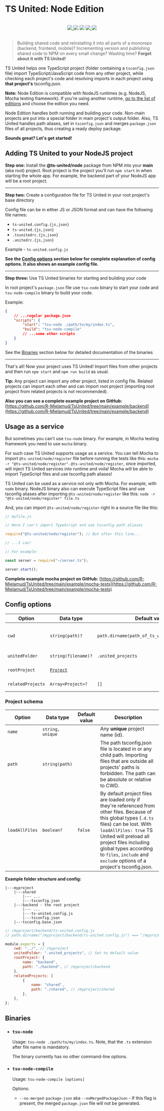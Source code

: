 # TS United: Node Edition

<br>
<div align="center">
    <a href="https://npmjs.com/package/@ts-united/node">
        <img src="https://badgen.net/npm/v/@ts-united/node">
    </a>
    <img src="https://badgen.net/packagephobia/install/@ts-united/node">
    <img src="https://badgen.net/badge/type%20declarations/included/blue?icon=typescript">
    <a href="https://github.com/R-Mielamud/TsUnited/blob/main/LICENSE">
        <img src="https://badgen.net/github/license/R-Mielamud/TsUnited">
    </a>
    <a href="https://github.com/R-Mielamud/TsUnited">
        <img src="https://badgen.net/badge/PRs/welcome!/green?icon=git">
    </a>
</div>
<br>

> Building shared code and reinstalling it into all parts of a monorepo (backend, frontend, mobile)? Incrementing version and publishing shared code to NPM on every small change? Wasting time? **Forget about it with TS United!**

TS United helps one TypeScript project (folder containing a `tsconfig.json` file) import TypeScript/JavaScript code from any other project, while checking each project's code and resolving imports in each project using **that project's** tsconfig.json.

**Note:** Node Edition is compatible with NodeJS runtimes (e.g. NodeJS, Mocha testing framework). If you're using another runtime, [go to the list of editions](https://github.com/R-Mielamud/TsUnited#readme) and choose the edition you need.

Node Edition handles both running and building your code. Non-main projects are put into a special folder in main project's output folder. Also, TS United handles path aliases, set in `tsconfig.json` and merges `package.json` files of all projects, thus creating a ready deploy package.

**Sounds great? Let's get started!**

## Adding TS United to your NodeJS project

**Step one:** Install the **@ts-united/node** package from NPM into your **main** (aka root) project. Root project is the project you'll run `npm start` in when starting the whole app. For example, the backend part of your NodeJS app will be a root project.

---

**Step two:** Create a configuration file for TS United in your root project's base directory

Config file can be in either JS or JSON format and can have the following file names:

-   `ts-united.config.{js,json}`
-   `ts-united.{js,json}`
-   `.tsunitedrc.{js,json}`
-   `.unitedrc.{js,json}`

Example - `ts-united.config.js`

**See the [Config options](#config-options) section below for complete explanation of config options. It also shows an example config file.**

---

**Step three:** Use TS United binaries for starting and building your code

In root project's `package.json` file use `tsu-node` binary to start your code and `tsu-node-compile` binary to build your code.

Example:

```json
{
    // ...regular package.json
    "scripts": {
        "start": "tsu-node ./path/to/my/index.ts",
        "build": "tsu-node-compile"
        // ...some other scripts
    }
}
```

See the [Binaries](#binaries) section below for detailed documentation of the binaries

---

That's all! Now your project uses TS United! Import files from other projects and then run `npm start` and `npm run build` as usual.

**Tip:** Any project can import any other project, listed in config file. Related projects can import each other and can import root project (importing root project from related projects is not recommended).

**Also you can see a complete example project on GitHub:** [https://github.com/R-Mielamud/TsUnited/tree/main/example/backend](https://github.com/R-Mielamud/TsUnited/tree/main/example/backend)

## Usage as a service

But sometimes you can't use `tsu-node` binary. For example, in Mocha testing framework you need to use `mocha` binary.

For such case TS United supports usage as a service. You can tell Mocha to import `@ts-united/node/register` file before running the tests like this: `mocha -r "@ts-united/node/register"`. `@ts-united/node/register`, once imported, will inject TS United services into runtime and voila! Mocha will be able to import TypeScript files and use tsconfig path aliases!

TS United can be used as a service not only with Mocha. For example, with `node` binary. NodeJS binary also can execute TypeScript files and use tsconfig aliases after importing `@ts-united/node/register` like this: `node -r "@ts-united/node/register" file.ts`

And, you can import `@ts-united/node/register` right in a source file like this:

```javascript
// myfile.js

// Here I can't import TypeScript and use tsconfig path aliases

require("@ts-united/node/register"); // But after this line...

// ...I can!

// For example:

const server = require("~/server.ts");

server.start();
```

**Complete example mocha project on GitHub:** [https://github.com/R-Mielamud/TsUnited/tree/main/example/mocha-tests](https://github.com/R-Mielamud/TsUnited/tree/main/example/mocha-tests)

## <a id="config-options"></a>Config options

| Option            | Data type                    | Default value                                 | Description                                                                                                                                                                               |
| ----------------- | ---------------------------- | --------------------------------------------- | ----------------------------------------------------------------------------------------------------------------------------------------------------------------------------------------- |
| `cwd`             | `string(path)?`              | `path.dirname(path_of_ts_united_config_file)` | CWD is a base directory for all other directories in config. It can be either absolute or relative. If it's relative, it'll be relative to `path.dirname(path_of_ts_united_config_file)`. |
| `unitedFolder`    | `string(filename)?`          | `.united_projects`                            | United folder is a folder in root project's output folder, that will contain built related projects.                                                                                      |
| `rootProject`     | [`Project`](#project-schema) |                                               | Root project's info (see [Project schema](#project-schema) below).                                                                                                                        |
| `relatedProjects` | `Array<Project>?`            | `[]`                                          | Array containing related projects' info. If empty, no projects will be considered related.                                                                                                |

### <a id="project-schema"></a>Project schema

| Option         | Data type        | Default value | Description                                                                                                                                                                                                                                                                                                              |
| -------------- | ---------------- | ------------- | ------------------------------------------------------------------------------------------------------------------------------------------------------------------------------------------------------------------------------------------------------------------------------------------------------------------------ |
| `name`         | `string, unique` |               | Any **unique** project name (id).                                                                                                                                                                                                                                                                                        |
| `path`         | `string(path)`   |               | The path tsconfig.json file is located in or any child path. Importing files that are outside all projects' paths is forbidden. The path can be absolute or relative to CWD.                                                                                                                                             |
| `loadAllFiles` | `boolean?`       | `false`       | By default project files are loaded only if they're referenced from other files. Because of this global types (`.d.ts` files) can be lost. With `loadAllFiles: true` TS United will preload all project files including global types according to `files`, `include` and `exclude` options of a project's tsconfig.json. |

**Example folder structure and config:**

```
|---myproject
    |---shared
        |--- ...
        |---tsconfig.json
    |---backend - the root project
        |--- ...
        |---ts-united.config.js
        |---tsconfig.json
    |---tsconfig.base.json
```

```javascript
// /myproject/backend/ts-united.config.js
// path.dirname("/myproject/backend/ts-united.config.js") === "/myproject/backend"

module.exports = {
    cwd: "../", // /myproject
    unitedFolder: ".united_projects", // Set to default value
    rootProject: {
        name: "backend",
        path: "./backend", // /myproject/backend
    },
    relatedProjects: [
        {
            name: "shared",
            path: "./shared", // /myproject/shared
        },
    ],
};
```

## <a id="binaries"></a>Binaries

-   ### `tsu-node`

    Usage: `tsu-node ./path/to/my/index.ts`. Note, that the `.ts` extension after file name is mandatory.

    The binary currently has no other command-line options.

-   ### `tsu-node-compile`

    Usage: `tsu-node-compile [options]`

    Options:

    -   `--no-merged-package-json` aka `--noMergedPackageJson` - If this flag is present, the merged `package.json` file will not be generated.
